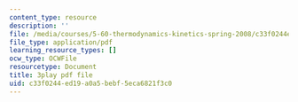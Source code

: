 ```yaml
---
content_type: resource
description: ''
file: /media/courses/5-60-thermodynamics-kinetics-spring-2008/c33f0244ed19a0a5bebf5eca6821f3c0_xgUCzL3TD1g.pdf
file_type: application/pdf
learning_resource_types: []
ocw_type: OCWFile
resourcetype: Document
title: 3play pdf file
uid: c33f0244-ed19-a0a5-bebf-5eca6821f3c0
---
```

